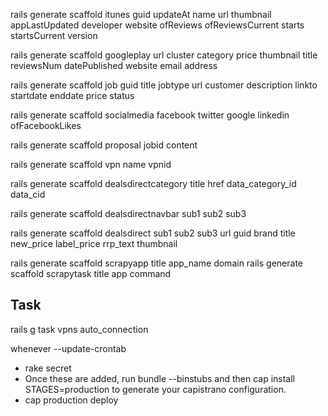 rails generate scaffold itunes guid updateAt name url thumbnail appLastUpdated developer website ofReviews ofReviewsCurrent starts startsCurrent version

rails generate scaffold googleplay url cluster category price thumbnail title reviewsNum datePublished website email address

rails generate scaffold job guid title jobtype url customer description linkto startdate enddate price status 

rails generate scaffold socialmedia facebook twitter google linkedin ofFacebookLikes	 

rails generate scaffold proposal jobid content 

rails generate scaffold vpn name vpnid  	
 
rails generate scaffold dealsdirectcategory title href data_category_id data_cid
         
rails generate scaffold dealsdirectnavbar sub1 sub2 sub3 
    
rails generate scaffold dealsdirect sub1 sub2 sub3 url guid brand title new_price label_price rrp_text thumbnail             

rails generate scaffold scrapyapp title app_name domain 
rails generate scaffold scrapytask title app command      
    
## Task
rails g task vpns auto_connection

whenever --update-crontab
    
* rake secret
* Once these are added, run bundle --binstubs and then cap install STAGES=production to generate your capistrano configuration.
* cap production deploy